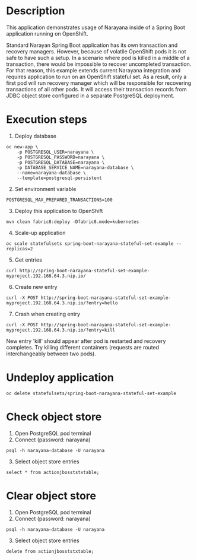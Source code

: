 # Description

This application demonstrates usage of Narayana inside of a Spring Boot application running on OpenShift.

Standard Narayan Spring Boot application has its own transaction and recovery managers. However, because of volatile OpenShift pods it is not safe to have such a setup. In a scenario where pod is killed in a middle of a transaction, there would be impossible to recover uncompleted transaction. For that reason, this example extends current Narayana integration and requires application to run on an OpenShift stateful set. As a result, only a first pod will run recovery manager which will be responsible for recovering transactions of all other pods. It will access their transaction records from JDBC object store configured in a separate PostgreSQL deployment.

# Execution steps
1. Deploy database
```
oc new-app \
    -p POSTGRESQL_USER=narayana \
    -p POSTGRESQL_PASSWORD=narayana \
    -p POSTGRESQL_DATABASE=narayana \
    -p DATABASE_SERVICE_NAME=narayana-database \
    --name=narayana-database \
    --template=postgresql-persistent
```
2. Set environment variable
```
POSTGRESQL_MAX_PREPARED_TRANSACTIONS=100
```
3. Deploy this application to OpenShift
```
mvn clean fabric8:deploy -Dfabric8.mode=kubernetes
```
4. Scale-up application
```
oc scale statefulsets spring-boot-narayana-stateful-set-example --replicas=2
```
5. Get entries
```
curl http://spring-boot-narayana-stateful-set-example-myproject.192.168.64.3.nip.io/
```
6. Create new entry
```
curl -X POST http://spring-boot-narayana-stateful-set-example-myproject.192.168.64.3.nip.io/?entry=hello
```
7. Crash when creating entry
```
curl -X POST http://spring-boot-narayana-stateful-set-example-myproject.192.168.64.3.nip.io/?entry=kill
```
New entry 'kill' should appear after pod is restarted and recovery completes. Try killing different containers (requests are routed interchangeably between two pods).

# Undeploy application
```
oc delete statefulsets/spring-boot-narayana-stateful-set-example
```

# Check object store
1. Open PostgreSQL pod terminal
2. Connect (password: narayana)
```
psql -h narayana-database -U narayana
```
3. Select object store entries
```
select * from actionjbosststxtable;
```

# Clear object store
1. Open PostgreSQL pod terminal
2. Connect (password: narayana)
```
psql -h narayana-database -U narayana
```
3. Select object store entries
```
delete from actionjbosststxtable;
```
